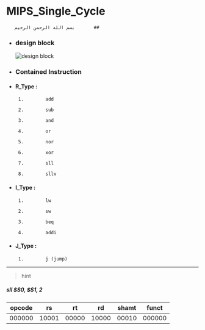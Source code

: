 # MIPS_Single_Cycle
       بسم الله الرحمن الرحيم       ##
- ###    design block

  ![design block](https://github.com/ahmed-kabil/MIPS_Single_Cycle/assets/141506830/3acb65fd-ed4a-458e-8ef5-8208eaa08a5e)

- ###    Contained Instruction

- ####   R_Type :

       1.        add       

       2.        sub       

       3.        and      

       4.        or

       5.        nor       

       6.        xor 

       7.        sll     

       8.        sllv

- ####   I_Type :

       1.        lw

       2.        sw    

       3.        beq  

       4.        addi 

- ####   J_Type :

       1.        j (jump)


_______________________________

> hint

 ##### sll $S0, $S1, 2 

|opcode |  rs |  rt |  rd |shamt | funct |
|---|---|---|---|---|---|
|000000 |10001|00000|10000|00010 |000000 |







